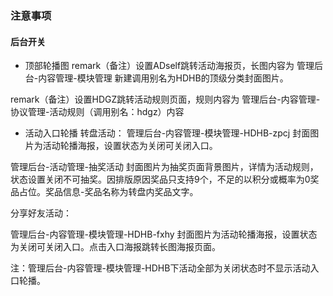 ### 注意事项
#### 后台开关
* 顶部轮播图
remark（备注）设置ADself跳转活动海报页，长图内容为 管理后台-内容管理-模块管理 新建调用别名为HDHB的顶级分类封面图片。

remark（备注）设置HDGZ跳转活动规则页面，规则内容为 管理后台-内容管理-协议管理-活动规则（调用别名：hdgz）内容

* 活动入口轮播
转盘活动：
管理后台-内容管理-模块管理-HDHB-zpcj 封面图片为活动轮播海报，设置状态为关闭可关闭入口。

管理后台-活动管理-抽奖活动 封面图片为抽奖页面背景图片，详情为活动规则，状态设置关闭不可抽奖。因排版原因奖品只支持9个，不足的以积分或概率为0奖品占位。奖品信息-奖品名称为转盘内奖品文字。

分享好友活动：

管理后台-内容管理-模块管理-HDHB-fxhy 封面图片为活动轮播海报，设置状态为关闭可关闭入口。点击入口海报跳转长图海报页面。

注：管理后台-内容管理-模块管理-HDHB下活动全部为关闭状态时不显示活动入口轮播。